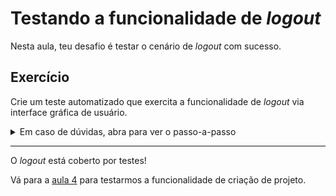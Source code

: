 # Testando a funcionalidade de _logout_

Nesta aula, teu desafio é testar o cenário de _logout_ com sucesso.

## Exercício

Crie um teste automatizado que exercita a funcionalidade de _logout_ via interface gráfica de usuário.

<details><summary>Em caso de dúvidas, abra para ver o passo-a-passo</summary>
</br>

1. Dentro do diretrório `cypress/e2e/gui/`, crie um arquivo chamado `logout.cy.js` com os seguintes dados:

```js
describe("Logout", () => {
  beforeEach(() => {
    cy.gui_login();
    cy.visit("/");
  });

  it("successfully", () => {
    cy.logout();

    cy.url().should("be.equal", `${Cypress.config("baseUrl")}/users/sign_in`);
  });
});
```

2. Dentro do diretório `cypress/support/`, atualize o arquivo `gui_commands.js` com o commando `logout`, conforme abaixo:

```js
Cypress.Commands.add('login', () => {
  ...
})

Cypress.Commands.add('logout', () => {
  cy.get('.qa-user-avatar').click()
  cy.contains('Sign out').click()
})

```

3. Por fim, no terminal de linha de comando, na raiz do projeto, execute o comando `npx cypress run --spec cypress/e2e/gui/logout.cy.js` para executar o novo teste em modo _headless_.

Ao final da execução, você deve possuir um resultado como o seguinte:

```
(Run Finished)


       Spec                                              Tests  Passing  Failing  Pending  Skipped
  ┌────────────────────────────────────────────────────────────────────────────────────────────────┐
  │ ✔  logout.cy.js                             00:03        1        1        -        -        - │
  └────────────────────────────────────────────────────────────────────────────────────────────────┘
    ✔  All specs passed!                        00:03        1        1        -        -        -

```

</details>

---

O _logout_ está coberto por testes!

Vá para a [aula 4](./4.md) para testarmos a funcionalidade de criação de projeto.
